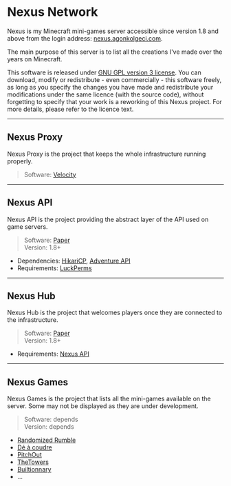 # Nexus Network
Nexus is my Minecraft mini-games server accessible since version 1.8 and above from the login address: [nexus.agonkolgeci.com](https://fr.namemc.com/server/nexus.agonkolgeci.com?q=nexus.agonkolgeci.com).

The main purpose of this server is to list all the creations I've made over the years on Minecraft.

This software is released under [GNU GPL version 3 license](LICENSE). You can download, modify or redistribute - even commercially - this software freely, as long as you specify the changes you have made and redistribute your modifications under the same licence (with the source code), without forgetting to specify that your work is a reworking of this Nexus project. For more details, please refer to the licence text.

---

## Nexus Proxy
Nexus Proxy is the project that keeps the whole infrastructure running properly.

> Software: [Velocity](https://papermc.io/software/velocity)

---

## Nexus API
Nexus API is the project providing the abstract layer of the API used on game servers.

> Software: [Paper](https://papermc.io/software/paper)  
> Version: 1.8+

- Dependencies: [HikariCP](https://github.com/brettwooldridge/HikariCP), [Adventure API](https://github.com/KyoriPowered/adventure)
- Requirements: [LuckPerms](https://github.com/LuckPerms/LuckPerms)

---

## Nexus Hub
Nexus Hub is the project that welcomes players once they are connected to the infrastructure.

> Software: [Paper](https://papermc.io/software/paper)  
> Version: 1.8+

- Requirements: [Nexus API](#nexus-api)

---

## Nexus Games
Nexus Games is the project that lists all the mini-games available on the server. Some may not be displayed as they are under development.

> Software: depends  
> Version: depends

- [Randomized Rumble](https://github.com/agonkolgeci/RandomizedRumble)
- [Dé à coudre](https://github.com/agonkolgeci/DeACoudre)
- [PitchOut](https://github.com/agonkolgeci/PitchOut)
- [TheTowers](https://github.com/agonkolgeci/TheTowers)
- [Builtionnary](https://github.com/agonkolgeci/Buildtionnary)
- ...